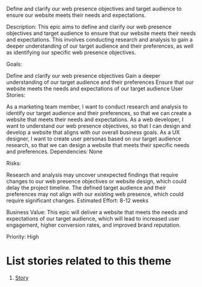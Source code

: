 Define and clarify our web presence objectives and target audience to ensure our website meets their needs and expectations.

Description: This epic aims to define and clarify our web presence objectives and target audience to ensure that our website meets their needs and expectations. This involves conducting research and analysis to gain a deeper understanding of our target audience and their preferences, as well as identifying our specific web presence objectives.

Goals:

Define and clarify our web presence objectives
Gain a deeper understanding of our target audience and their preferences
Ensure that our website meets the needs and expectations of our target audience
User Stories:

As a marketing team member, I want to conduct research and analysis to identify our target audience and their preferences, so that we can create a website that meets their needs and expectations.
As a web developer, I want to understand our web presence objectives, so that I can design and develop a website that aligns with our overall business goals.
As a UX designer, I want to create user personas based on our target audience research, so that we can design a website that meets their specific needs and preferences.
Dependencies: None

Risks:

Research and analysis may uncover unexpected findings that require changes to our web presence objectives or website design, which could delay the project timeline.
The defined target audience and their preferences may not align with our existing web presence, which could require significant changes.
Estimated Effort: 8-12 weeks

Business Value: This epic will deliver a website that meets the needs and expectations of our target audience, which will lead to increased user engagement, higher conversion rates, and improved brand reputation.

Priority: High

# List stories related to this theme
1. [Story](https://github.com/steveechan/mywebclass-agile-docs/blob/main/documentation/templates/theme/initiatives/epics/stories/story_template.md)
